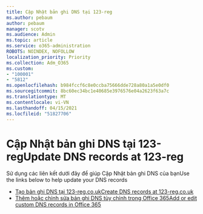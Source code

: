 ```yaml
---
title: Cập Nhật bản ghi DNS tại 123-reg
ms.author: pebaum
author: pebaum
manager: scotv
ms.audience: Admin
ms.topic: article
ms.service: o365-administration
ROBOTS: NOINDEX, NOFOLLOW
localization_priority: Priority
ms.collection: Adm_O365
ms.custom:
- "100001"
- "5812"
ms.openlocfilehash: b984fccf6c8e0ccba75666dde728a80a1a5e0df0
ms.sourcegitcommit: 8bc60ec34bc1e40685e3976576e04a2623f63a7c
ms.translationtype: MT
ms.contentlocale: vi-VN
ms.lasthandoff: 04/15/2021
ms.locfileid: "51827706"
---
```

# <a name="update-dns-records-at-123-reg"></a><span data-ttu-id="e9ade-102">Cập Nhật bản ghi DNS tại 123-reg</span><span class="sxs-lookup"><span data-stu-id="e9ade-102">Update DNS records at 123-reg</span></span>

<span data-ttu-id="e9ade-103">Sử dụng các liên kết dưới đây để giúp Cập Nhật bản ghi DNS của bạn</span><span class="sxs-lookup"><span data-stu-id="e9ade-103">Use the links below to help update your DNS records</span></span>

- [<span data-ttu-id="e9ade-104">Tạo bản ghi DNS tại 123-reg.co.uk</span><span class="sxs-lookup"><span data-stu-id="e9ade-104">Create DNS records at 123-reg.co.uk</span></span>](https://docs.microsoft.com/microsoft-365/admin/dns/create-dns-records-at-123-reg-co-uk?view=o365-worldwide)
- [<span data-ttu-id="e9ade-105">Thêm hoặc chỉnh sửa bản ghi DNS tùy chỉnh trong Office 365</span><span class="sxs-lookup"><span data-stu-id="e9ade-105">Add or edit custom DNS records in Office 365</span></span>](https://docs.microsoft.com/microsoft-365/admin/setup/add-domain#add-or-edit-custom-dns-records)